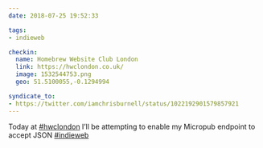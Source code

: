 ```yaml
---
date: 2018-07-25 19:52:33

tags:
- indieweb

checkin:
  name: Homebrew Website Club London
  link: https://hwclondon.co.uk/
  image: 1532544753.png
  geo: 51.5100055,-0.1294994

syndicate_to:
- https://twitter.com/iamchrisburnell/status/1022192901579857921
---
```


Today at <a href="https://twitter.com/hashtag/hwclondon" rel="external">#hwclondon</a> I’ll be attempting to enable my Micropub endpoint to accept JSON <a href="https://twitter.com/hashtag/indieweb" rel="external">#indieweb</a>
